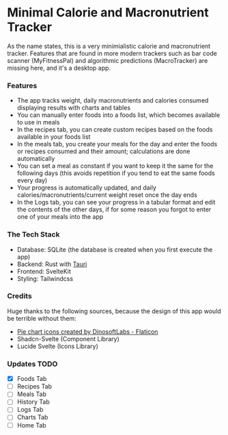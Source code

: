 # Minimal Calorie and Macronutrient Tracker

As the name states, this is a very minimialistic calorie and macronutrient tracker. Features that are found in more modern trackers such as bar code scanner (MyFitnessPal) and algorithmic predictions (MacroTracker) are missing here, and it's a desktop app. 

### Features 
- The app tracks weight, daily macronutrients and calories consumed displaying results with charts and tables
- You can manually enter foods into a foods list, which becomes available to use in meals
- In the recipes tab, you can create custom recipes based on the foods available in your foods list
- In the meals tab, you create your meals for the day and enter the foods or recipes consumed and their amount; calculations are done automatically
- You can set a meal as constant if you want to keep it the same for the following days (this avoids repetition if you tend to eat the same foods every day)
- Your progress is automatically updated, and daily calories/macronutrients/current weight reset once the day ends
- In the Logs tab, you can see your progress in a tabular format and edit the contents of the other days, if for some reason you forgot to enter one of your meals into the app 

### The Tech Stack 
- Database: SQLite (the database is created when you first execute the app)
- Backend: Rust with <a href="https://tauri.app" title="tauri">Tauri</a> 
- Frontend: SvelteKit
- Styling: Tailwindcss  

### Credits
Huge thanks to the following sources, because the design of this app would be terrible without them: 
- <a href="https://www.flaticon.com/free-icons/pie-chart" title="pie chart icons">Pie chart icons created by DinosoftLabs - Flaticon</a> 
- Shadcn-Svelte (Component Library)
- Lucide Svelte (Icons Library)


### Updates TODO
- [x] Foods Tab
- [ ] Recipes Tab
- [ ] Meals Tab
- [ ] History Tab
- [ ] Logs Tab
- [ ] Charts Tab
- [ ] Home Tab 